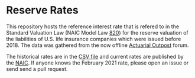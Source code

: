 # Reserve Rates

This repository hosts the reference interest rate that is refered to in the Standard Valuation Law (NAIC Model Law [820](https://content.naic.org/sites/default/files/model-law-820-standard-valuation-law.pdf)) for the reserve valuation of the liabilities of U.S. life insurance companies which were issued before 2018. The data was gathered from the now offline [Actuarial Outpost](https://www.actuarialoutpost.com/) forum. 

The historical rates are in the [CSV file](./ref_rate.csv) and current rates are published by the [NAIC](https://content.naic.org/research_moody.htm). If anyone knows the February 2021 rate, please open an issue or send send a pull request.
